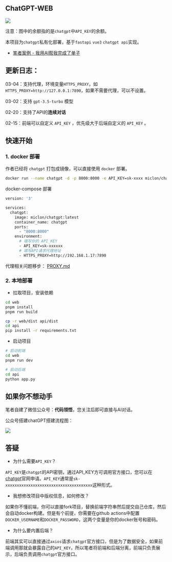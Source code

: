## ChatGPT-WEB

![](https://miclon-job.oss-cn-hangzhou.aliyuncs.com/img/20230306213958.png)

注意：图中的余额指的是`chatgpt`中`API_KEY`的余额。

本项目为`chatgpt`私有化部署，基于`fastapi` `vue3` `chatgpt api`实现。



- [笔者案例 - 我用AI帮我完成了单子](https://52caiji.com/posts/other/developer-use-openai.html)

## 更新日志：
03-04：支持代理，环境变量`HTTPS_PROXY`，如`HTTPS_PROXY=http://127.0.0.1:7890`，如果不需要代理，可以不设置。

03-02：支持 `gpt-3.5-turbo` 模型

02-20：支持了API的**连续对话**

02-15：前端可以自定义 `API_KEY` ，优先级大于后端自定义的 `API_KEY` 。


## 快速开始

### 1. docker 部署
作者已经将 `chatgpt` 打包成镜像，可以直接使用 `docker` 部署。

```bash
docker run --name chatgpt -d -p 8000:8000 -e API_KEY=sk-xxxx miclon/chatgpt:latest
```

docker-compose 部署

```bash
version: '3'

services:
  chatgpt:
    image: miclon/chatgpt:latest
    container_name: chatgpt
    ports:
      - "8000:8000"
    environment:
      # 填写你的 API_KEY
      - API_KEY=sk-xxxxxx
      # 填写API请求代理地址
      - HTTPS_PROXY=http://192.168.1.17:7890
```

代理相关问题移步： [PROXY.md](PROXY.md)

### 2. 本地部署

- 拉取项目，安装依赖

```bash
cd web
pnpm install
pnpm run build
```

```bash
cp -r web/dist api/dist
cd api
pip install -r requirements.txt
```

- 启动项目


```bash
# 启动前端
cd web
pnpm run dev
```

```bash
# 启动后端
cd api
python app.py
```

## 如果你不想动手

笔者自建了微信公众号：**代码领悟**，您关注后即可直接与AI对话。

公众号搭建chatGPT搭建流程图：

![](https://miclon-job.oss-cn-hangzhou.aliyuncs.com/img/20230210220109.png)


## 答疑

- 为什么需要`API_KEY`？

`API_KEY`是`chatgpt`的API密钥，通过API_KEY方可调用官方接口，您可以在[chatgpt](https://platform.openai.com/account/api-keys)官网申请。`API_KEY`通常是`sk-xxxxxxxxxxxxxxxxxxxxxxxxxxxxxxxxxxxxxx`这种形式。

- 我想修改项目中版权信息，如何修改？

如果你不懂前端，你可以直接fork项目，替换前端字符串然后提交自己仓库，然后会自动docker构建。但是有个前提，你需要在github actions中配置`DOCKER_USERNAME`和`DOCKER_PASSWORD`，这两个变量是你的docker账号和密码。

- 为什么要内置后端？

前端其实可以直接通过`axios`请求`chatgpt`官方接口，但是为了数据安全，如果前端调用那就会暴露自己的`API_KEY`，所以笔者将前端和后端分离，前端只负责展示，后端负责调用`chatgpt`官方接口。
